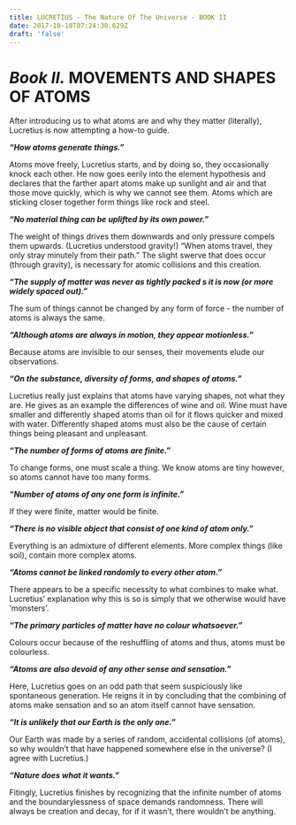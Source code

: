 ```yaml
---
title: LUCRETIUS - The Nature Of The Universe - BOOK II
date: 2017-10-10T07:24:38.629Z
draft: 'false'
---
```


# *Book II.* MOVEMENTS AND SHAPES OF ATOMS

After introducing us to what atoms are and why they matter (literally), Lucretius is now attempting a how-to guide.

***“How atoms generate things.”***

Atoms move freely, Lucretius starts, and by doing so, they occasionally knock each other. He now goes eerily into the element hypothesis and declares that the farther apart atoms make up sunlight and air and that those move quickly, which is why we cannot see them. Atoms which are sticking closer together form things like rock and steel.

***“No material thing can be uplifted by its own power.”***

The weight of things drives them downwards and only pressure compels them upwards. (Lucretius understood gravity!)
“When atoms travel, they only stray minutely from their path.”
The slight swerve that does occur (through gravity), is necessary for atomic collisions and this creation. 

***“The supply of matter was never as tightly packed s it is now (or more widely spaced out).”***

 The sum of things cannot be changed by any form of force - the number of atoms is always the same.

***“Although atoms are always in motion, they appear motionless.”***

 Because atoms are invisible to our senses, their movements elude our observations.

***“On the substance, diversity of forms, and shapes of atoms.”***

 Lucretius really just explains that atoms have varying shapes, not what they are. He gives as an example the differences of wine and oil.
Wine must have smaller and differently shaped atoms than oil for it flows quicker and mixed with water. Differently shaped atoms must also be the cause of certain things being pleasant and unpleasant.

***“The number of forms of atoms are finite.”***

 To change forms, one must scale a thing. We know atoms are tiny however, so atoms cannot have too many forms.

***“Number of atoms of any one form is infinite.”***

 If they were finite, matter would be finite. 

***“There is no visible object that consist of one kind of atom only.”***

 Everything is an admixture of different elements. More complex things (like soil), contain more complex atoms.

***“Atoms cannot be linked randomly to every other atom.”***

 There appears to be a specific necessity to what combines to make what. Lucretius’ explanation why this is so is simply that we otherwise would have ‘monsters’.

***“The primary particles of matter have no colour whatsoever.”***

 Colours occur because of the reshuffling of atoms and thus, atoms must be colourless.

***“Atoms are also devoid of any other sense and sensation.”***

 Here, Lucretius goes on an odd path that seem suspiciously like spontaneous generation. He reigns it in by concluding that the combining of atoms make sensation and so an atom itself cannot have sensation.

***“It is unlikely that our Earth  is the only one.”***

Our Earth was made by a series of random, accidental collisions (of atoms), so why wouldn’t that have happened somewhere else in the universe? (I agree with Lucretius.)

***“Nature does what it wants.”***

 Fitingly, Lucretius finishes by recognizing that the infinite number of atoms and the boundarylessness of space demands randomness. There will always be creation and decay, for if it wasn’t, there wouldn’t be anything.


